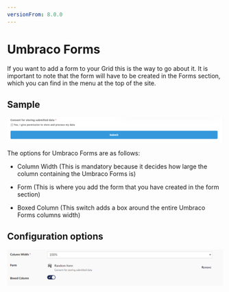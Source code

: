 ```yaml
---
versionFrom: 8.0.0
---
```


# Umbraco Forms

If you want to add a form to your Grid this is the way to go about it. It is important to note that the form will have to be created in the Forms section, which you can find in the menu at the top of the site.

## Sample

![Umbraco Forms Frontend](images/Umbraco-Forms-frontend.png)

The options for Umbraco Forms are as follows:

- Column Width (This is mandatory because it decides how large the column containing the Umbraco Forms is)

- Form (This is where you add the form that you have created in the form section)

- Boxed Column (This switch adds a box around the entire Umbraco Forms columns width)

## Configuration options

![Umbraco Forms Backoffice](images/Umbraco-Form-backoffice.png)